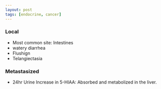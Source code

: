 ```yaml
---
layout: post
tags: [endocrine, cancer]
---
```


### Local

- Most common site: Intestines
- watery diarrhea
- Flushign
- Telangiectasia


### Metastasized

- 24hr Urine Increase in 5-HIAA: Absorbed and metabolized in the liver.
